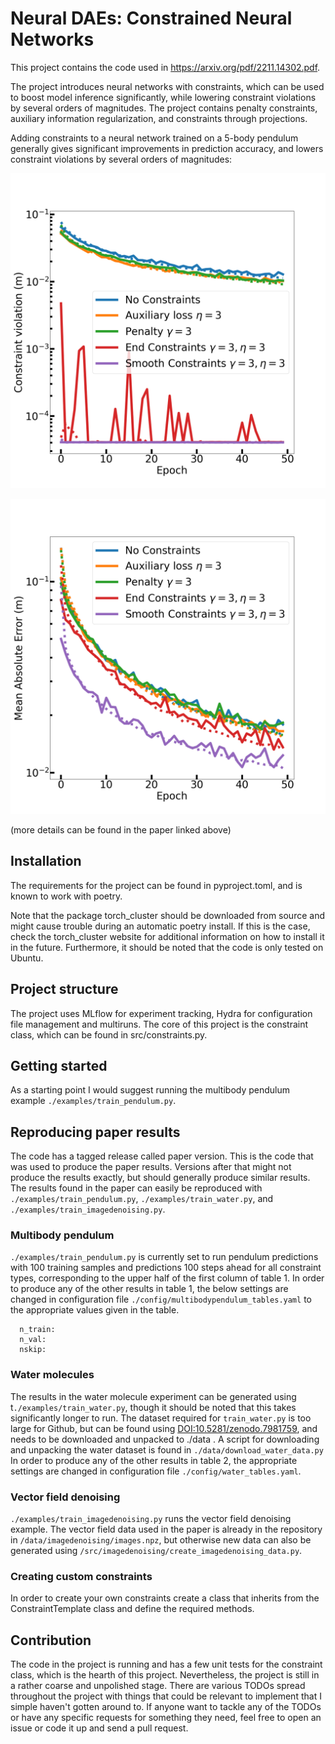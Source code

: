 # Neural DAEs: Constrained Neural Networks

This project contains the code used in https://arxiv.org/pdf/2211.14302.pdf.

The project introduces neural networks with constraints, which can be used to boost model inference significantly, while lowering constraint violations by several orders of magnitudes.
The project contains penalty constraints, auxiliary information regularization, and constraints through projections. 

Adding constraints to a neural network trained on a 5-body pendulum generally gives significant improvements in prediction accuracy, and lowers constraint violations by several orders of magnitudes:

![CV_mean](https://github.com/tueboesen/Constrained-Neural-Networks/blob/main/figures/ntrain_10000_nskip_100_cv_mean.png)

![MAE_r](https://github.com/tueboesen/Constrained-Neural-Networks/blob/main/figures/ntrain_10000_nskip_100_mae_r.png)

(more details can be found in the paper linked above)

## Installation

The requirements for the project can be found in pyproject.toml, and is known to work with poetry.

Note that the package torch_cluster should be downloaded from source and might cause trouble during an automatic poetry install. If this is the case, check the torch_cluster website for additional information on how to install it in the future.
Furthermore, it should be noted that the code is only tested on Ubuntu. 


## Project structure
The project uses MLflow for experiment tracking, Hydra for configuration file management and multiruns.
The core of this project is the constraint class, which can be found in src/constraints.py. 

## Getting started
As a starting point I would suggest running the multibody pendulum example `./examples/train_pendulum.py`.

## Reproducing paper results
The code has a tagged release called paper version. This is the code that was used to produce the paper results. Versions after that might not produce the results exactly, but should generally produce similar results. 
The results found in the paper can easily be reproduced with `./examples/train_pendulum.py`, `./examples/train_water.py`, and `./examples/train_imagedenoising.py`. 

### Multibody pendulum
`./examples/train_pendulum.py` is currently set to run pendulum predictions with 100 training samples and predictions 100 steps ahead for all constraint types, corresponding to the upper half of the first column of table 1.
In order to produce any of the other results in table 1, the below settings are changed in configuration file `./config/multibodypendulum_tables.yaml` to the appropriate values given in the table.

```
  n_train: 
  n_val: 
  nskip: 
```

### Water molecules
The results in the water molecule experiment can be generated using t`./examples/train_water.py`, though it should be noted that this takes significantly longer to run. 
The dataset required for `train_water.py` is too large for Github, but can be found using [DOI:10.5281/zenodo.7981759](https://zenodo.org/doi/10.5281/zenodo.7981759), and needs to be downloaded and unpacked to ./data . A script for downloading and unpacking the water dataset is found in `./data/download_water_data.py`
In order to produce any of the other results in table 2, the appropriate settings are changed in configuration file `./config/water_tables.yaml`.

### Vector field denoising
`./examples/train_imagedenoising.py` runs the vector field denoising example. 
The vector field data used in the paper is already in the repository in `/data/imagedenoising/images.npz`, but otherwise new data can also be generated using `/src/imagedenoising/create_imagedenoising_data.py`.

### Creating custom constraints

In order to create your own constraints create a class that inherits from the ConstraintTemplate class and define the required methods. 


## Contribution
The code in the project is running and has a few unit tests for the constraint class, which is the hearth of this project. Nevertheless, the project is still in a rather coarse and unpolished stage.
There are various TODOs spread throughout the project with things that could be relevant to implement that I simple haven't gotten around to. 
If anyone want to tackle any of the TODOs or have any specific requests for something they need, feel free to open an issue or code it up and send a pull request.

